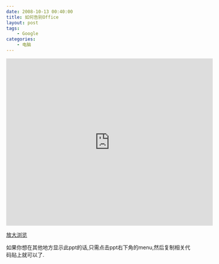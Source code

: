 ```yaml
---
date: 2008-10-13 00:40:00
title: 如何告别Office
layout: post
tags:
    - Google
categories:
    - 电脑
---
```

<iframe src="https://docs.google.com/present/embed?id=ddxwncf7_136fh9jn8gv&size=m" frameborder="0" width="555" height="451"></iframe>

<a href="http://docs.google.com/Present?docid=ddxwncf7_136fh9jn8gv&amp;skipauth=true">放大浏览</a>

如果你想在其他地方显示此ppt的话,只需点击ppt右下角的menu,然后复制相关代码贴上就可以了.
